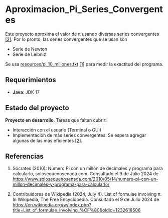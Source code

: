 # Aproximacion_Pi_Series_Convergentes

Este proyecto aproxima el valor de π usando diversas series convergentes [\[2\]](#wikipedia2024). Por lo pronto, las series convergentes que se usan son

 - Serie de Newton
 - Serie de Leibniz

 Se usa [resources/pi_10_millones.txt](resources/pi_10_millones.txt) [\[1\]](#socrates2010) para medir la exactitud del programa.

## Requerimientos

 - **Java**: JDK 17

## Estado del proyecto

**Proyecto en desarrollo**. Tareas que faltan cubrir:
 * Interacción con el usuario (Terminal o GUI)
 * Implementación de más series convergentes. Se espera agregar algunas de las más eficientes [\[2\]](#wikipedia2024).

## Referencias

 1. <a name="socrates2010"></a> Sócrates \(2010\): Número Pi con un millón de decimales y programa para calcularlo, solosequenosenada.com. Consultado el 9 de Julio 2024 de https://www.solosequenosenada.com/2010/05/14/numero-pi-con-un-millon-decimales-y-programa-para-calcularlo/

 2. <a name="wikipedia2024"></a> Contribuidores de Wikipedia (2024, July 4). List of formulae involving π. In Wikipedia, The Free Encyclopedia.  Consultado el 9 de Julio 2024 de https://en.wikipedia.org/w/index.php?title=List_of_formulae_involving_%CF%80&oldid=1232618506
